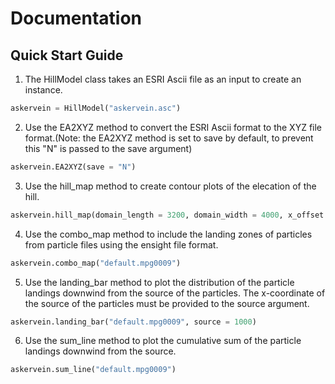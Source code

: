 # Documentation
## Quick Start Guide
1. The HillModel class takes an ESRI Ascii file as an input to create an instance.
```python
askervein = HillModel("askervein.asc")
```
2. Use the EA2XYZ method to convert the ESRI Ascii format to the XYZ file format.(Note: the EA2XYZ method is set to save by default, to prevent this "N" is passed to the save argument)
```python
askervein.EA2XYZ(save = "N")
```
3. Use the hill_map method to create contour plots of the elecation of the hill.
```python
askervein.hill_map(domain_length = 3200, domain_width = 4000, x_offset = 1060, y_offset = 3800, angle = 227)
```
4. Use the combo_map method to include the landing zones of particles from particle files using the ensight file format.
```python
askervein.combo_map("default.mpg0009")
```
5. Use the landing_bar method to plot the distribution of the particle landings downwind from the source of the particles. The x-coordinate of the source of the particles must be provided to the source argument.
```python
askervein.landing_bar("default.mpg0009", source = 1000)
```
6. Use the sum_line method to plot the cumulative sum of the particle landings downwind from the source.
```python
askervein.sum_line("default.mpg0009")
```
